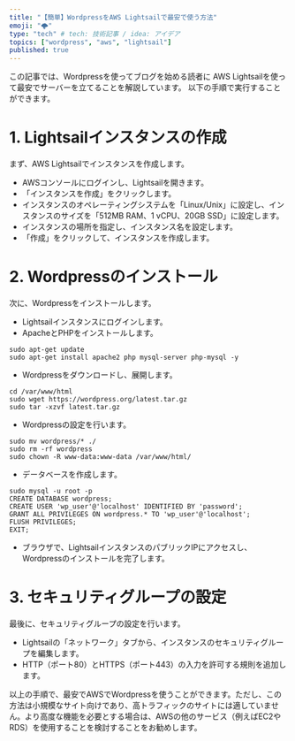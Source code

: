 ```yaml
---
title: "【簡単】WordpressをAWS Lightsailで最安で使う方法"
emoji: "🌩"
type: "tech" # tech: 技術記事 / idea: アイデア
topics: ["wordpress", "aws", "lightsail"]
published: true
---
```


この記事では、Wordpressを使ってブログを始める読者に
AWS Lightsailを使って最安でサーバーを立てることを解説しています。
以下の手順で実行することができます。

# 1. Lightsailインスタンスの作成

まず、AWS Lightsailでインスタンスを作成します。

- AWSコンソールにログインし、Lightsailを開きます。
- 「インスタンスを作成」をクリックします。
- インスタンスのオペレーティングシステムを「Linux/Unix」に設定し、インスタンスのサイズを「512MB RAM、1 vCPU、20GB SSD」に設定します。
- インスタンスの場所を指定し、インスタンス名を設定します。
- 「作成」をクリックして、インスタンスを作成します。

# 2. Wordpressのインストール

次に、Wordpressをインストールします。

- Lightsailインスタンスにログインします。
- ApacheとPHPをインストールします。
```
sudo apt-get update
sudo apt-get install apache2 php mysql-server php-mysql -y
```
- Wordpressをダウンロードし、展開します。
```
cd /var/www/html
sudo wget https://wordpress.org/latest.tar.gz
sudo tar -xzvf latest.tar.gz
```
- Wordpressの設定を行います。
```
sudo mv wordpress/* ./
sudo rm -rf wordpress
sudo chown -R www-data:www-data /var/www/html/
```
- データベースを作成します。
```
sudo mysql -u root -p
CREATE DATABASE wordpress;
CREATE USER 'wp_user'@'localhost' IDENTIFIED BY 'password';
GRANT ALL PRIVILEGES ON wordpress.* TO 'wp_user'@'localhost';
FLUSH PRIVILEGES;
EXIT;
```
- ブラウザで、LightsailインスタンスのパブリックIPにアクセスし、Wordpressのインストールを完了します。

# 3. セキュリティグループの設定

最後に、セキュリティグループの設定を行います。

- Lightsailの「ネットワーク」タブから、インスタンスのセキュリティグループを編集します。
- HTTP（ポート80）とHTTPS（ポート443）の入力を許可する規則を追加します。

以上の手順で、最安でAWSでWordpressを使うことができます。ただし、この方法は小規模なサイト向けであり、高トラフィックのサイトには適していません。より高度な機能を必要とする場合は、AWSの他のサービス（例えばEC2やRDS）を使用することを検討することをお勧めします。
